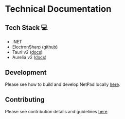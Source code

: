 # Technical Documentation

## Tech Stack :computer:

* .NET
* ElectronSharp ([github](https://github.com/theolivenbaum/electron-sharp))
* Tauri v2 ([docs](https://tauri.app/))
* Aurelia v2 ([docs](https://docs.aurelia.io/))

## Development

Please see how to build and develop NetPad locally [here](https://github.com/tareqimbasher/NetPad/blob/main/CONTRIBUTING.md).


## Contributing

Please see contribution details and guidelines [here](https://github.com/tareqimbasher/NetPad/blob/main/CONTRIBUTING.md).